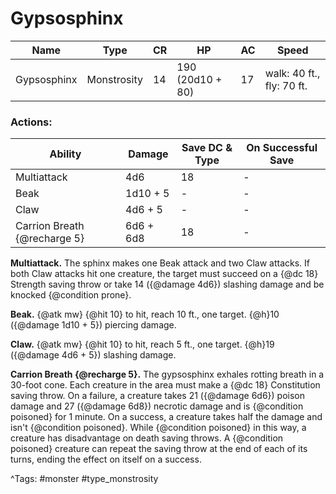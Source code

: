 # Gypsosphinx

| Name | Type | CR | HP | AC | Speed |
|------|------|----|----|----|-------|
| Gypsosphinx | Monstrosity | 14 | 190 (20d10 + 80) | 17 | walk: 40 ft., fly: 70 ft. |

### Actions:

| Ability | Damage | Save DC & Type | On Successful Save |
|---------|--------|----------------|--------------------|
| Multiattack | 4d6 | 18 | - |
| Beak | 1d10 + 5 | - | - |
| Claw | 4d6 + 5 | - | - |
| Carrion Breath {@recharge 5} | 6d6 + 6d8 | 18 | - |


**Multiattack.** The sphinx makes one Beak attack and two Claw attacks. If both Claw attacks hit one creature, the target must succeed on a {@dc 18} Strength saving throw or take 14 ({@damage 4d6}) slashing damage and be knocked {@condition prone}.

**Beak.** {@atk mw} {@hit 10} to hit, reach 10 ft., one target. {@h}10 ({@damage 1d10 + 5}) piercing damage.

**Claw.** {@atk mw} {@hit 10} to hit, reach 5 ft., one target. {@h}19 ({@damage 4d6 + 5}) slashing damage.

**Carrion Breath {@recharge 5}.** The gypsosphinx exhales rotting breath in a 30-foot cone. Each creature in the area must make a {@dc 18} Constitution saving throw. On a failure, a creature takes 21 ({@damage 6d6}) poison damage and 27 ({@damage 6d8}) necrotic damage and is {@condition poisoned} for 1 minute. On a success, a creature takes half the damage and isn't {@condition poisoned}. While {@condition poisoned} in this way, a creature has disadvantage on death saving throws. A {@condition poisoned} creature can repeat the saving throw at the end of each of its turns, ending the effect on itself on a success.

^Tags: #monster #type_monstrosity